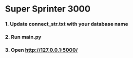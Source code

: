 # Super Sprinter 3000

### 1. Update connect_str.txt with your database name
### 2. Run main.py
### 3. Open http://127.0.0.1:5000/